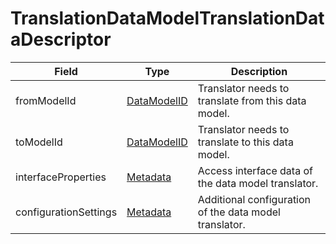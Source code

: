 # TranslationDataModelTranslationDataDescriptor

Field | Type | Description
--- | --- | ---
fromModelId | [DataModelID](../primitives.md#datamodelid) | Translator needs to translate from this data model.
toModelId | [DataModelID](../primitives.md#datamodelid) | Translator needs to translate to this data model.
interfaceProperties | [Metadata](../data-models/metadata.md) | Access interface data of the data model translator.
configurationSettings | [Metadata](../data-models/metadata.md) | Additional configuration of the data model translator.